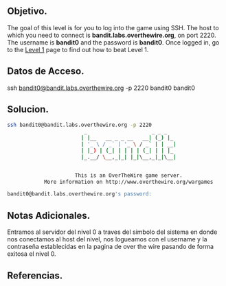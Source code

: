 ## Objetivo.
The goal of this level is for you to log into the game using SSH. The host to which you need to connect is **bandit.labs.overthewire.org**, on port 2220. The username is **bandit0** and the password is **bandit0**. Once logged in, go to the [Level 1](https://overthewire.org/wargames/bandit/bandit1.html) page to find out how to beat Level 1.

## Datos de Acceso.
ssh bandit0@bandit.labs.overthewire.org -p 2220
bandit0
bandit0

## Solucion.

``` bash
ssh bandit0@bandit.labs.overthewire.org -p 2220
                         _                     _ _ _
                        | |__   __ _ _ __   __| (_) |_
                        | '_ \ / _` | '_ \ / _` | | __|
                        | |_) | (_| | | | | (_| | | |_
                        |_.__/ \__,_|_| |_|\__,_|_|\__|


                      This is an OverTheWire game server.
            More information on http://www.overthewire.org/wargames

bandit0@bandit.labs.overthewire.org's password:
```

## Notas Adicionales.
Entramos al servidor del nivel 0 a traves del simbolo del sistema en donde nos conectamos al host del nivel, nos logueamos con el username y la contraseña establecidas en la pagina de over the wire pasando de forma exitosa el nivel 0.

## Referencias.

